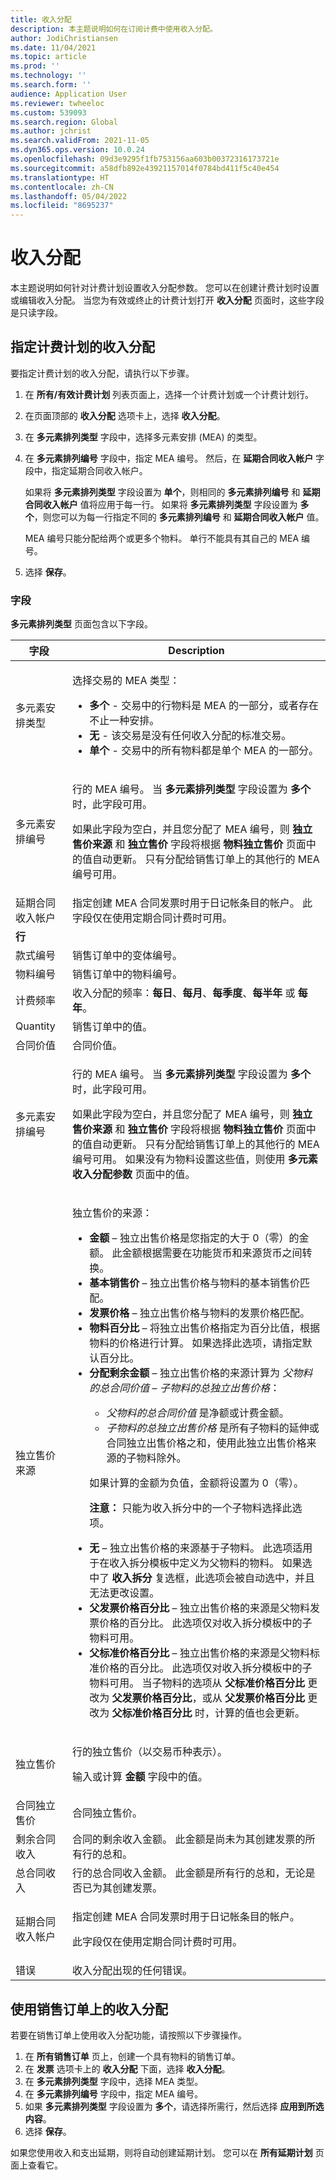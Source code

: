 ```yaml
---
title: 收入分配
description: 本主题说明如何在订阅计费中使用收入分配。
author: JodiChristiansen
ms.date: 11/04/2021
ms.topic: article
ms.prod: ''
ms.technology: ''
ms.search.form: ''
audience: Application User
ms.reviewer: twheeloc
ms.custom: 539093
ms.search.region: Global
ms.author: jchrist
ms.search.validFrom: 2021-11-05
ms.dyn365.ops.version: 10.0.24
ms.openlocfilehash: 09d3e9295f1fb753156aa603b00372316173721e
ms.sourcegitcommit: a58dfb892e43921157014f0784bd411f5c40e454
ms.translationtype: HT
ms.contentlocale: zh-CN
ms.lasthandoff: 05/04/2022
ms.locfileid: "8695237"
---
```

# <a name="revenue-allocation"></a>收入分配

本主题说明如何针对计费计划设置收入分配参数。 您可以在创建计费计划时设置或编辑收入分配。 当您为有效或终止的计费计划打开 **收入分配** 页面时，这些字段是只读字段。

## <a name="specify-the-revenue-allocation-for-a-billing-schedule"></a>指定计费计划的收入分配

要指定计费计划的收入分配，请执行以下步骤。

1. 在 **所有/有效计费计划** 列表页面上，选择一个计费计划或一个计费计划行。
2. 在页面顶部的 **收入分配** 选项卡上，选择 **收入分配**。
3. 在 **多元素排列类型** 字段中，选择多元素安排 (MEA) 的类型。
4. 在 **多元素排列编号** 字段中，指定 MEA 编号。 然后，在 **延期合同收入帐户** 字段中，指定延期合同收入帐户。

    如果将 **多元素排列类型** 字段设置为 **单个**，则相同的 **多元素排列编号** 和 **延期合同收入帐户** 值将应用于每一行。 如果将 **多元素排列类型** 字段设置为 **多个**，则您可以为每一行指定不同的 **多元素排列编号** 和 **延期合同收入帐户** 值。
    
    MEA 编号只能分配给两个或更多个物料。 单行不能具有其自己的 MEA 编号。

5. 选择 **保存**。

### <a name="fields"></a>字段

**多元素排列类型** 页面包含以下字段。

| 字段 | Description |
|---|---| 
| 多元素安排类型 | <p>选择交易的 MEA 类型：</p><ul><li>**多个** - 交易中的行物料是 MEA 的一部分，或者存在不止一种安排。</li><li>**无** - 该交易是没有任何收入分配的标准交易。</li><li>**单个** - 交易中的所有物料都是单个 MEA 的一部分。</li></ul> |
| 多元素安排编号 | <p>行的 MEA 编号。 当 **多元素排列类型** 字段设置为 **多个** 时，此字段可用。</p><p>如果此字段为空白，并且您分配了 MEA 编号，则 **独立售价来源** 和 **独立售价** 字段将根据 **物料独立售价** 页面中的值自动更新。 只有分配给销售订单上的其他行的 MEA 编号可用。</p> |
| 延期合同收入帐户 | 指定创建 MEA 合同发票时用于日记帐条目的帐户。 此字段仅在使用定期合同计费时可用。 |
| **行** | |
| 款式编号 | 销售订单中的变体编号。 |
| 物料编号 | 销售订单中的物料编号。 |
| 计费频率 | 收入分配的频率：**每日**、**每月**、**每季度**、**每半年** 或 **每年**。 |
| Quantity | 销售订单中的值。 |
| 合同价值 | 合同价值。 |
| 多元素安排编号 | <p>行的 MEA 编号。 当 **多元素排列类型** 字段设置为 **多个** 时，此字段可用。</p><p>如果此字段为空白，并且您分配了 MEA 编号，则 **独立售价来源** 和 **独立售价** 字段将根据 **物料独立售价** 页面中的值自动更新。 只有分配给销售订单上的其他行的 MEA 编号可用。 如果没有为物料设置这些值，则使用 **多元素收入分配参数** 页面中的值。</p> | 
| 独立售价来源 | <p>独立售价的来源：</p><ul><li>**金额** – 独立出售价格是您指定的大于 0（零）的金额。 此金额根据需要在功能货币和来源货币之间转换。</li><li>**基本销售价** – 独立出售价格与物料的基本销售价匹配。</li><li>**发票价格** – 独立出售价格与物料的发票价格匹配。</li><li>**物料百分比** – 将独立出售价格指定为百分比值，根据物料的价格进行计算。 如果选择此选项，请指定默认百分比。</li><li>**分配剩余金额** – 独立出售价格的来源计算为 *父物料的总合同价值* – *子物料的总独立出售价格*：</p><ul><li>*父物料的总合同价值* 是净额或计费金额。</li><li>*子物料的总独立出售价格* 是所有子物料的延伸或合同独立出售价格之和，使用此独立出售价格来源的子物料除外。</li></ul><p>如果计算的金额为负值，金额将设置为 0（零）。</p><p>**注意：** 只能为收入拆分中的一个子物料选择此选项。</p></li><li>**无** – 独立出售价格的来源基于子物料。 此选项适用于在收入拆分模板中定义为父物料的物料。 如果选中了 **收入拆分** 复选框，此选项会被自动选中，并且无法更改设置。</li><li>**父发票价格百分比** – 独立出售价格的来源是父物料发票价格的百分比。 此选项仅对收入拆分模板中的子物料可用。</li><li>**父标准价格百分比** – 独立出售价格的来源是父物料标准价格的百分比。 此选项仅对收入拆分模板中的子物料可用。 当子物料的选项从 **父标准价格百分比** 更改为 **父发票价格百分比**，或从 **父发票价格百分比** 更改为 **父标准价格百分比** 时，计算的值也会更新。</li></ul> |
| 独立售价 | <p>行的独立售价（以交易币种表示）。</p><p>输入或计算 **金额** 字段中的值。</p> |
| 合同独立售价 | 合同独立售价。 |
| 剩余合同收入 | 合同的剩余收入金额。 此金额是尚未为其创建发票的所有行的总和。 |
| 总合同收入 | 行的总合同收入金额。 此金额是所有行的总和，无论是否已为其创建发票。 |
| 延期合同收入帐户 | <p>指定创建 MEA 合同发票时用于日记帐条目的帐户。</p><p>此字段仅在使用定期合同计费时可用。</p> |
| 错误 | 收入分配出现的任何错误。 |

## <a name="use-revenue-allocation-on-a-sales-order"></a>使用销售订单上的收入分配

若要在销售订单上使用收入分配功能，请按照以下步骤操作。

1. 在 **所有销售订单** 页上，创建一个具有物料的销售订单。
2. 在 **发票** 选项卡上的 **收入分配** 下面，选择 **收入分配**。
3. 在 **多元素排列类型** 字段中，选择 MEA 类型。
4. 在 **多元素排列编号** 字段中，指定 MEA 编号。
5. 如果 **多元素排列类型** 字段设置为 **多个**，请选择所需行，然后选择 **应用到所选内容**。
6. 选择 **保存**。

如果您使用收入和支出延期，则将自动创建延期计划。 您可以在 **所有延期计划** 页面上查看它。
